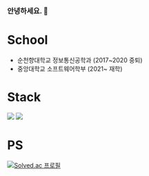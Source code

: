 ### 안녕하세요. 👋

# School
* 순천향대학교 정보통신공학과 (2017~2020 중퇴)
* 중앙대학교 소프트웨어학부 (2021~ 재학)

# Stack
<img src="https://img.shields.io/badge/Flutter-02569B?style=flat-square&logo=Flutter&logoColor=white"/> <img src="https://img.shields.io/badge/Spring Boot-6DB33F?style=flat-square&logo=Spring Boot&logoColor=white"/>

# PS
[![Solved.ac
프로필](http://mazassumnida.wtf/api/v2/generate_badge?boj=tigerfrom2)](https://solved.ac/tigerfrom2)
<!--
**ChoBeomHee/ChoBeomHee** is a ✨ _special_ ✨ repository because its `README.md` (this file) appears on your GitHub profile.

Here are some ideas to get you started:

- 🔭 I’m currently working on ...
- 🌱 I’m currently learning ...
- 👯 I’m looking to collaborate on ...
- 🤔 I’m looking for help with ...
- 💬 Ask me about ...
- 📫 How to reach me: ...
- 😄 Pronouns: ...
- ⚡ Fun fact: ...
-->
